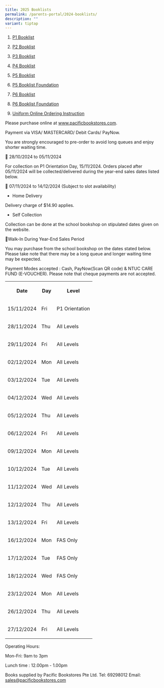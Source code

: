 ```yaml
---
title: 2025 Booklists
permalink: /parents-portal/2024-booklists/
description: ""
variant: tiptap
---
```

<ol data-tight="true" class="tight">
<li>
<p><a href="/files/Parents Portal/Booklists/PTPS_2025_P1_Booklist.pdf" rel="noopener nofollow" target="_blank">P1 Booklist</a>
</p>
</li>
<li>
<p><a href="/files/Parents Portal/Booklists/PTPS_2025_P2_Booklist.pdf" rel="noopener nofollow" target="_blank">P2 Booklist</a>
</p>
</li>
<li>
<p><a href="/files/Parents Portal/Booklists/PTPS_2025_P3_Booklist.pdf" rel="noopener nofollow" target="_blank">P3 Booklist</a>
</p>
</li>
<li>
<p><a href="/files/Parents Portal/Booklists/PTPS_2025_P4_Booklist.pdf" rel="noopener nofollow" target="_blank">P4 Booklist</a>
</p>
</li>
<li>
<p><a href="/files/Parents Portal/Booklists/PTPS_2025_P5_Booklist.pdf" rel="noopener nofollow" target="_blank">P5 Booklist</a>
</p>
</li>
<li>
<p><a href="/files/Parents Portal/Booklists/PTPS_2025_P5_FDN_Booklist.pdf" rel="noopener nofollow" target="_blank">P5 Booklist Foundation</a>
</p>
</li>
<li>
<p><a href="/files/Parents Portal/Booklists/PTPS_2025_P6_Booklist.pdf" rel="noopener nofollow" target="_blank">P6 Booklist</a>
</p>
</li>
<li>
<p><a href="/files/Parents Portal/Booklists/PTPS_2025_P6_FDN_Booklist.pdf" rel="noopener nofollow" target="_blank">P6 Booklist Foundation</a>
</p>
</li>
<li>
<p><a href="/files/Parents Portal/Booklists/Uniform_Online_Ordering_Instruction.pdf" rel="noopener nofollow" target="_blank">Uniform Online Ordering Instruction</a>
</p>
</li>
</ol>
<p></p>
<p></p>
<p>Please purchase online at <a href="http://www.pacificbookstores.com" rel="noopener noreferrer nofollow" target="_blank">www.pacificbookstores.com</a>.</p>
<p>Payment via VISA/ MASTERCARD/ Debit Cards/ PayNow.</p>
<p>You are strongly encouraged to pre-order to avoid long queues and enjoy
shorter waiting time.</p>
<p></p>
<p></p>
<p> 28/10/2024 to 05/11/2024</p>
<p>For collection on P1 Orientation Day, 15/11/2024. Orders placed after
05/11/2024 will be collected/delivered during the year-end sales dates
listed below.</p>
<p></p>
<p></p>
<p> 07/11/2024 to 14/12/2024 (Subject to slot availability)</p>
<ul data-tight="true" class="tight">
<li>
<p>Home Delivery</p>
</li>
</ul>
<p>Delivery charge of $14.90 applies.</p>
<ul data-tight="true" class="tight">
<li>
<p>Self Collection</p>
</li>
</ul>
<p>Collection can be done at the school bookshop on stipulated dates given
on the website.</p>
<p>Walk-In During Year-End Sales Period</p>
<p>You may purchase from the school bookshop on the dates stated below. Please
take note that there may be a long queue and longer waiting time may be
expected.</p>
<p>Payment Modes accepted : Cash, PayNow(Scan QR code) &amp; NTUC CARE FUND
(E-VOUCHER). Please note that cheque payments are not accepted.</p>
<table style="minWidth: 75px">
<colgroup>
<col>
<col>
<col>
</colgroup>
<tbody>
<tr>
<th rowspan="1" colspan="1">
<p>Date</p>
</th>
<th rowspan="1" colspan="1">
<p>Day</p>
</th>
<th rowspan="1" colspan="1">
<p>Level</p>
</th>
</tr>
<tr>
<td rowspan="1" colspan="1">
<p>15/11/2024</p>
</td>
<td rowspan="1" colspan="1">
<p>Fri</p>
</td>
<td rowspan="1" colspan="1">
<p>P1 Orientation</p>
</td>
</tr>
<tr>
<td rowspan="1" colspan="1">
<p>28/11/2024</p>
</td>
<td rowspan="1" colspan="1">
<p>Thu</p>
</td>
<td rowspan="1" colspan="1">
<p>All Levels</p>
</td>
</tr>
<tr>
<td rowspan="1" colspan="1">
<p>29/11/2024</p>
</td>
<td rowspan="1" colspan="1">
<p>Fri</p>
</td>
<td rowspan="1" colspan="1">
<p>All Levels</p>
</td>
</tr>
<tr>
<td rowspan="1" colspan="1">
<p>02/12/2024</p>
</td>
<td rowspan="1" colspan="1">
<p>Mon</p>
</td>
<td rowspan="1" colspan="1">
<p>All Levels</p>
</td>
</tr>
<tr>
<td rowspan="1" colspan="1">
<p>03/12/2024</p>
</td>
<td rowspan="1" colspan="1">
<p>Tue</p>
</td>
<td rowspan="1" colspan="1">
<p>All Levels</p>
</td>
</tr>
<tr>
<td rowspan="1" colspan="1">
<p>04/12/2024</p>
</td>
<td rowspan="1" colspan="1">
<p>Wed</p>
</td>
<td rowspan="1" colspan="1">
<p>All Levels</p>
</td>
</tr>
<tr>
<td rowspan="1" colspan="1">
<p>05/12/2024</p>
</td>
<td rowspan="1" colspan="1">
<p>Thu</p>
</td>
<td rowspan="1" colspan="1">
<p>All Levels</p>
</td>
</tr>
<tr>
<td rowspan="1" colspan="1">
<p>06/12/2024</p>
</td>
<td rowspan="1" colspan="1">
<p>Fri</p>
</td>
<td rowspan="1" colspan="1">
<p>All Levels</p>
</td>
</tr>
<tr>
<td rowspan="1" colspan="1">
<p>09/12/2024</p>
</td>
<td rowspan="1" colspan="1">
<p>Mon</p>
</td>
<td rowspan="1" colspan="1">
<p>All Levels</p>
</td>
</tr>
<tr>
<td rowspan="1" colspan="1">
<p>10/12/2024</p>
</td>
<td rowspan="1" colspan="1">
<p>Tue</p>
</td>
<td rowspan="1" colspan="1">
<p>All Levels</p>
</td>
</tr>
<tr>
<td rowspan="1" colspan="1">
<p>11/12/2024</p>
</td>
<td rowspan="1" colspan="1">
<p>Wed</p>
</td>
<td rowspan="1" colspan="1">
<p>All Levels</p>
</td>
</tr>
<tr>
<td rowspan="1" colspan="1">
<p>12/12/2024</p>
</td>
<td rowspan="1" colspan="1">
<p>Thu</p>
</td>
<td rowspan="1" colspan="1">
<p>All Levels</p>
</td>
</tr>
<tr>
<td rowspan="1" colspan="1">
<p>13/12/2024</p>
</td>
<td rowspan="1" colspan="1">
<p>Fri</p>
</td>
<td rowspan="1" colspan="1">
<p>All Levels</p>
</td>
</tr>
<tr>
<td rowspan="1" colspan="1">
<p>16/12/2024</p>
</td>
<td rowspan="1" colspan="1">
<p>Mon</p>
</td>
<td rowspan="1" colspan="1">
<p>FAS Only</p>
</td>
</tr>
<tr>
<td rowspan="1" colspan="1">
<p>17/12/2024</p>
</td>
<td rowspan="1" colspan="1">
<p>Tue</p>
</td>
<td rowspan="1" colspan="1">
<p>FAS Only</p>
</td>
</tr>
<tr>
<td rowspan="1" colspan="1">
<p>18/12/2024</p>
</td>
<td rowspan="1" colspan="1">
<p>Wed</p>
</td>
<td rowspan="1" colspan="1">
<p>FAS Only</p>
</td>
</tr>
<tr>
<td rowspan="1" colspan="1">
<p>23/12/2024</p>
</td>
<td rowspan="1" colspan="1">
<p>Mon</p>
</td>
<td rowspan="1" colspan="1">
<p>All Levels</p>
</td>
</tr>
<tr>
<td rowspan="1" colspan="1">
<p>26/12/2024</p>
</td>
<td rowspan="1" colspan="1">
<p>Thu</p>
</td>
<td rowspan="1" colspan="1">
<p>All Levels</p>
</td>
</tr>
<tr>
<td rowspan="1" colspan="1">
<p>27/12/2024</p>
</td>
<td rowspan="1" colspan="1">
<p>Fri</p>
</td>
<td rowspan="1" colspan="1">
<p>All Levels</p>
</td>
</tr>
</tbody>
</table>
<p></p>
<p>Operating Hours:</p>
<p>Mon-Fri: 9am to 3pm</p>
<p>Lunch time : 12.00pm - 1.00pm</p>
<p>Books supplied by Pacific Bookstores Pte Ltd. Tel: 69298012 Email: <a href="mailto:sales@pacificbookstores.com" rel="noopener noreferrer nofollow" target="_blank">sales@pacificbookstores.com</a>
</p>
<p></p>